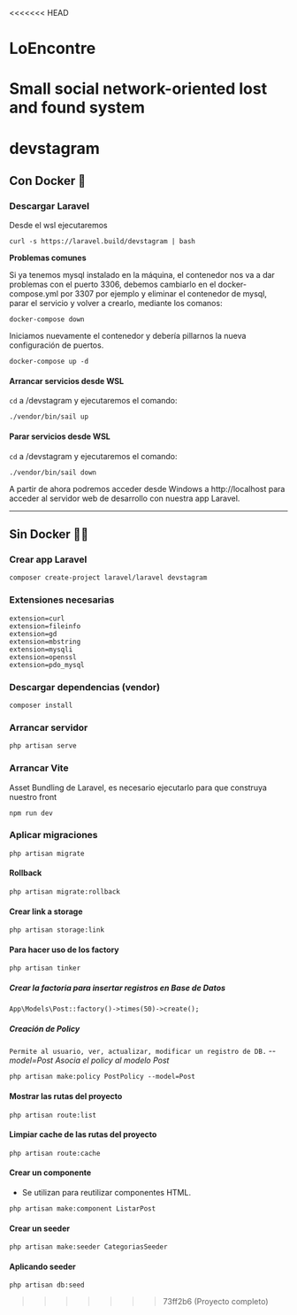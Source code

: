 <<<<<<< HEAD
# LoEncontre
Small social network-oriented lost and found system
=======
# devstagram

## Con Docker 🐳

### Descargar Laravel

Desde el wsl ejecutaremos

```
curl -s https://laravel.build/devstagram | bash
```

**Problemas comunes**

Si ya tenemos mysql instalado en la máquina, el contenedor nos va a dar problemas con el puerto 3306, debemos cambiarlo en el docker-compose.yml por 3307 por ejemplo y eliminar el contenedor de mysql, parar el servicio y volver a crearlo, mediante los comanos:

```
docker-compose down
```

Iniciamos nuevamente el contenedor y debería pillarnos la nueva configuración de puertos.

```
docker-compose up -d
```

#### Arrancar servicios desde WSL

`cd` a /devstagram y ejecutaremos el comando:

```
./vendor/bin/sail up
```

#### Parar servicios desde WSL

`cd` a /devstagram y ejecutaremos el comando:

```
./vendor/bin/sail down
```

A partir de ahora podremos acceder desde Windows a http://localhost para acceder al servidor web de desarrollo con nuestra app Laravel.

---

## Sin Docker 🚫🐳

### Crear app Laravel

```
composer create-project laravel/laravel devstagram
```

### Extensiones necesarias

```
extension=curl
extension=fileinfo
extension=gd
extension=mbstring
extension=mysqli
extension=openssl
extension=pdo_mysql
```

### Descargar dependencias (vendor)

```
composer install
```

### Arrancar servidor

```
php artisan serve
```

### Arrancar Vite

Asset Bundling de Laravel, es necesario ejecutarlo para que construya nuestro front

```
npm run dev
```

### Aplicar migraciones

```
php artisan migrate
```

#### Rollback

```
php artisan migrate:rollback
```

#### Crear link a storage
```
php artisan storage:link
```
#### Para hacer uso de los factory

```
php artisan tinker
```

##### Crear la factoria para insertar registros en Base de Datos

```
App\Models\Post::factory()->times(50)->create();
```

##### Creación de Policy

`Permite al usuario, ver, actualizar, modificar un registro de DB.`
_--model=Post Asocia el policy al modelo Post_

```
php artisan make:policy PostPolicy --model=Post
```

#### Mostrar las rutas del proyecto

```
php artisan route:list
```

#### Limpiar cache de las rutas del proyecto

```
php artisan route:cache
```

#### Crear un componente

-   Se utilizan para reutilizar componentes HTML.

```
php artisan make:component ListarPost
```

#### Crear un seeder
```
php artisan make:seeder CategoriasSeeder
```

#### Aplicando seeder
```
php artisan db:seed
```
>>>>>>> 73ff2b6 (Proyecto completo)
